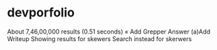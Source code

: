 # devporfolio

About 7,46,00,000 results (0.51 seconds) « Add Grepper Answer (a)Add Writeup
Showing results for skewers
Search instead for skerwers


